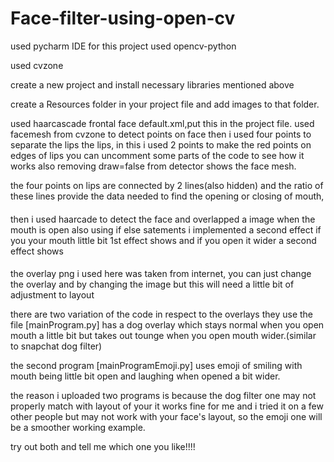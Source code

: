 # Face-filter-using-open-cv
used pycharm IDE for this project
used opencv-python

used cvzone


create a new project and install necessary libraries mentioned above

create a Resources folder in your project file and add images to that folder.

used haarcascade frontal face default.xml,put this in the project file.
used facemesh from cvzone to detect points on face
then i used four points to separate the lips the lips,
in this i used 2 points to make the red points on edges of lips
you can uncomment some parts of the code to see how it works
also removing draw=false from detector shows the face mesh.

the four points on lips are connected by 2 lines(also hidden) and the ratio of these lines provide the data needed to find the opening or closing of mouth,

####
then i used haarcade to detect the face and overlapped a image when the mouth is open 
also using if else satements i implemented a second effect if you your mouth little bit 1st effect shows
and if you open it wider a second effect shows
####

the overlay png i used here was taken from internet, you can just change the overlay and by changing the image but this will need a little bit of adjustment to layout

there are two variation of the code in respect to the overlays they use the file [mainProgram.py] has a dog overlay which stays normal when you open mouth a little bit but
takes out tounge when you open mouth wider.(similar to snapchat dog filter)

the second program [mainProgramEmoji.py] uses emoji of smiling with mouth being little bit open and laughing when opened a bit wider.

the reason i uploaded two programs is because the dog filter one may not properly match with layout of your it works fine for me and i tried it on a few other people
but may not work with your face's layout, so the emoji one will be a smoother working example.

try out both and tell me which one you like!!!!
